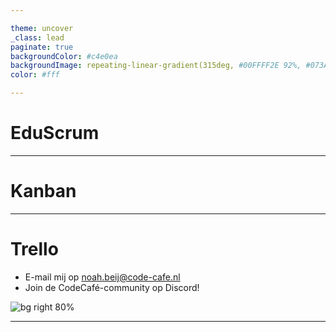 ```yaml
---

theme: uncover
_class: lead
paginate: true
backgroundColor: #c4e0ea
backgroundImage: repeating-linear-gradient(315deg, #00FFFF2E 92%, #073AFF00 100%),repeating-radial-gradient(75% 75% at 238% 218%, #00FFFF12 30%, #073AFF14 39%),radial-gradient(99% 99% at 109% 2%, #00C9FFFF 0%, #073AFF00 100%),radial-gradient(99% 99% at 21% 78%, #7B00FFFF 0%, #073AFF00 100%),radial-gradient(160% 154% at 711px -303px, #2000FFFF 0%, #073AFFFF 100%)
color: #fff

---
```


# EduScrum

<!-- paginate: true -->

---

# Kanban



---

# Trello

- E-mail mij op noah.beij@code-cafe.nl
- Join de CodeCafé-community op Discord!

![bg right 80%](https://assets.nbeij.nl/marp/assets/codecafe.png)

---